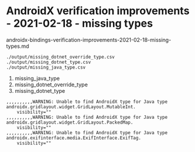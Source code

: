 # AndroidX verification improvements - 2021-02-18 - missing types

androidx-bindings-verification-improvements-2021-02-18-missing-types.md

```
./output/missing_dotnet_override_type.csv
./output/missing_dotnet_type.csv
./output/missing_java_type.csv
```

1.  missing_java_type 
2.  missing_dotnet_override_type
3.  missing_dotnet_type


```
,,,,,,,,,,WARNING: Unable to find AndroidX type for Java type androidx.gridlayout.widget.GridLayout.MutableInt.
    visibility=""
,,,,,,,,,,WARNING: Unable to find AndroidX type for Java type androidx.gridlayout.widget.GridLayout.PackedMap.
    visibility=""
,,,,,,,,,,WARNING: Unable to find AndroidX type for Java type androidx.exifinterface.media.ExifInterface.ExifTag.
    visibility=""
```
